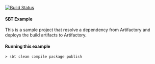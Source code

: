 [![Build Status](https://travis-ci.org/jainishshah17/travisci-sbt-artifactory.svg?branch=master)](https://travis-ci.org/jainishshah17/travisci-sbt-artifactory)

#### SBT Example
This is a sample project that resolve a dependency from Artifactory and deploys the build artifacts to Artifactory.

#### Running this example
```console
> sbt clean compile package publish
```
